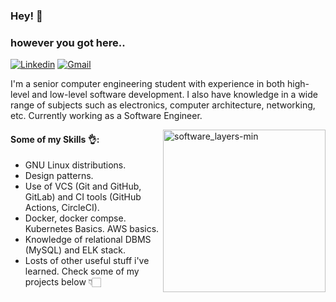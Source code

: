 ### Hey! :wave:
### however you got here..
[![Linkedin](https://img.shields.io/badge/-LinkedIn-blue?style=flat&logo=Linkedin&logoColor=white)](http://www.linkedin.com/in/francoriba)
[![Gmail](https://img.shields.io/badge/-Gmail-c14438?style=flat&logo=Gmail&logoColor=white)](mailto:ribaffranco@gmail.com)

I'm a senior computer engineering student with experience in both high-level and low-level software development. I also have knowledge in a wide range of subjects such as electronics, computer architecture, networking, etc. Currently working as a Software Engineer.

  <img align=right src="https://github.com/francoriba/francoriba/assets/80439764/4b13a0df-03d9-4aaa-962c-80d11992df3e" alt="software_layers-min" width="260">

####  Some of my Skills :ok_hand::
- GNU Linux distributions.
- Design patterns.
- Use of VCS (Git and GitHub, GitLab) and CI tools (GitHub Actions, CircleCI).
- Docker, docker compse. Kubernetes Basics. AWS basics. 
- Knowledge of relational DBMS (MySQL) and ELK stack.
- Losts of other useful stuff i've learned.
 Check some of my projects below 👇🏻
